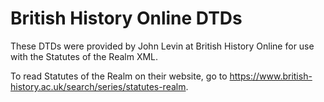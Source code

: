 # British History Online DTDs

These DTDs were provided by John Levin at British History Online for use with the Statutes of the Realm XML.

To read Statutes of the Realm on their website, go to https://www.british-history.ac.uk/search/series/statutes-realm.
